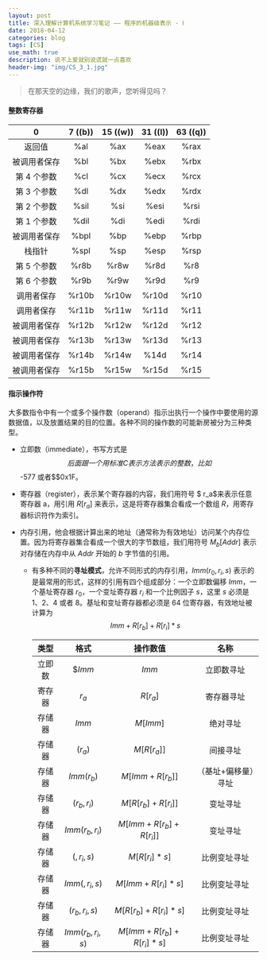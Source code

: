 ```yaml
---
layout: post
title: 深入理解计算机系统学习笔记 —— 程序的机器级表示 - Ⅰ
date: 2018-04-12
categories: blog
tags: [CS]
use_math: true
description: 说不上爱就别说谎就一点喜欢
header-img: "img/CS_3_1.jpg"
---
```


> 在那天空的边缘，我们的歌声，您听得见吗？





#### 整数寄存器

|      0       | 7 ((b)) | 15 ((w)) | 31 ((l)) | 63 ((q)) |
| :----------: | :---: | :----: | :----: | :----: |
|    返回值    |  %al  |  %ax   |  %eax  |  %rax  |
| 被调用者保存 |  %bl  |  %bx   |  %ebx  |  %rbx  |
| 第 4 个参数  |  %cl  |  %cx   |  %ecx  |  %rcx  |
| 第 3 个参数  |  %dl  |  %dx   |  %edx  |  %rdx  |
| 第 2 个参数  | %sil  |  %si   |  %esi  |  %rsi  |
| 第 1 个参数  | %dil  |  %di   |  %edi  |  %rdi  |
| 被调用者保存 | %bpl  |  %bp   |  %ebp  |  %rbp  |
|    栈指针    | %spl  |  %sp   |  %esp  |  %rsp  |
| 第 5 个参数  | %r8b  |  %r8w  |  %r8d  |  %r8   |
| 第 6 个参数  | %r9b  |  %r9w  |  %r9d  |  %r9   |
|  调用者保存  | %r10b | %r10w  | %r10d  |  %r10  |
|  调用者保存  | %r11b | %r11w  | %r11d  |  %r11  |
| 被调用者保存 | %r12b | %r12w  | %r12d  |  %r12  |
| 被调用者保存 | %r13b | %r13w  | %r13d  |  %r13  |
| 被调用者保存 | %r14b | %r14w  |  %14d  |  %r14  |
| 被调用者保存 | %r15b | %r15w  | %r15d  |  %r15  |





#### 指示操作符

​	大多数指令中有一个或多个操作数（operand）指示出执行一个操作中要使用的源数据值，以及放置结果的目的位置。各种不同的操作数的可能新房被分为三种类型。

- 立即数（immediate），书写方式是$$后面跟一个用标准 C 表示方法表示的整数，比如$$-577 或者$$0x1F。

- 寄存器（register），表示某个寄存器的内容，我们用符号 $ r_a$来表示任意寄存器 a，用引用 $R[r_a]$ 来表示，这是将寄存器集合看成一个数组 $R$，用寄存器标识符作为索引。

- 内存引用，他会根据计算出来的地址（通常称为有效地址）访问某个内存位置。因为将寄存器集合看成一个很大的字节数组，我们用符号 $M_b[Addr]$ 表示对存储在内存中从 $Addr$ 开始的 $b$ 字节值的引用。

  - 有多种不同的**寻址模式**，允许不同形式的内存引用，$Imm(r_0, r_i, s)$ 表示的是最常用的形式，这样的引用有四个组成部分：一个立即数偏移 $Imm$，一个基址寄存器 $r_0$，一个变址寄存器 $r_i$ 和一个比例因子 $s$，这里 $s$ 必须是 1、2、4 或者 8。基址和变址寄存器都必须是 64 位寄存器，有效地址被计算为 				
    $$
    Imm+R[r_b]+R[r_i] * s
    $$

    |  类型  |       格式       |          操作数值          |        名称         |
    | :----: | :--------------: | :------------------------: | :-----------------: |
    | 立即数 |     $$Imm$      |           $Imm$            |     立即数寻址      |
    | 寄存器 |      $r_a$       |          $R[r_a]$          |     寄存器寻址      |
    | 存储器 |      $Imm$       |          $M[Imm]$          |      绝对寻址       |
    | 存储器 |     $(r_a)$      |        $M[R[r_a]]$         |      间接寻址       |
    | 存储器 |    $Imm(r_b)$    |      $M[Imm+R[r_b]]$       | （基址+偏移量）寻址 |
    | 存储器 |   $(r_b, r_i)$   |    $M[R[r_b] + R[r_i]]$    |      变址寻址       |
    | 存储器 | $Imm(r_b, r_i)$  |  $M[Imm+R[r_b] + R[r_i]]$  |      变址寻址       |
    | 存储器 |    $(,r_i,s)$    |       $M[R[r_i]*s]$        |    比例变址寻址     |
    | 存储器 |  $Imm(,r_i,s)$   |     $M[Imm+R[r_i]*s]$      |    比例变址寻址     |
    | 存储器 |  $(r_b,r_i,s)$   |   $M[R[r_b] + R[r_i]*s]$   |    比例变址寻址     |
    | 存储器 | $Imm(r_b,r_i,s)$ | $M[Imm+R[r_b] + R[r_i]*s]$ |    比例变址寻址     |

    ​
